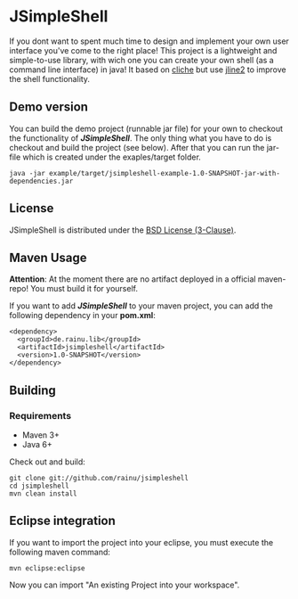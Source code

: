 JSimpleShell
============

If you dont want to spent much time to design and implement your own user interface you've come to the right place! This project is a lightweight and simple-to-use library, with wich one you can create your own shell (as a command line interface) in java! It based on [cliche](https://code.google.com/p/cliche/) but use [jline2](https://github.com/jline/jline2/) to improve the shell functionality.

Demo version
------------

You can build the demo project (runnable jar file) for your own to checkout the functionality of ___JSimpleShell___. The only thing what you have to do is checkout and build the project (see below). After that you can run the jar-file which is created under the exaples/target folder.

    java -jar example/target/jsimpleshell-example-1.0-SNAPSHOT-jar-with-dependencies.jar

License
-------

JSimpleShell is distributed under the [BSD License (3-Clause)](http://opensource.org/licenses/BSD-3-Clause).

Maven Usage
--------

__Attention__: At the moment there are no artifact deployed in a official maven-repo! You must build it for yourself.

If you want to add ___JSimpleShell___ to your maven project, you can add the following dependency in your __pom.xml__:

    <dependency>
      <groupId>de.rainu.lib</groupId>
      <artifactId>jsimpleshell</artifactId>
      <version>1.0-SNAPSHOT</version>
    </dependency>
    
Building
--------

### Requirements

* Maven 3+
* Java 6+

Check out and build:

    git clone git://github.com/rainu/jsimpleshell
    cd jsimpleshell
    mvn clean install

Eclipse integration
--------------------

If you want to import the project into your eclipse, you must execute the following maven command:

    mvn eclipse:eclipse
    
Now you can import "An existing Project into your workspace".
